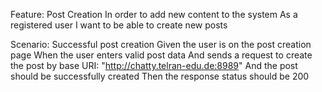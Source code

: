 Feature: Post Creation
In order to add new content to the system
As a registered user
I want to be able to create new posts

Scenario: Successful post creation
Given the user is on the post creation page
When the user enters valid post data
And sends a request to create the post by base URI: "http://chatty.telran-edu.de:8989"
And the post should be successfully created
Then the response status should be 200
